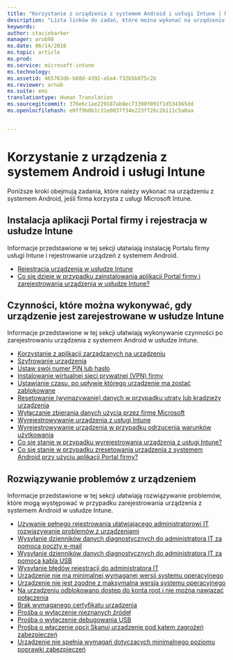 ```yaml
---
title: "Korzystanie z urządzenia z systemem Android i usługi Intune | Microsoft Intune"
description: "Lista linków do zadań, które można wykonać na urządzeniu przenośnym z systemem Android, gdy urządzenie jest zarejestrowane w usłudze Intune"
keywords: 
author: staciebarker
manager: arob98
ms.date: 06/14/2016
ms.topic: article
ms.prod: 
ms.service: microsoft-intune
ms.technology: 
ms.assetid: 465763db-b68d-4392-a5a4-732b5b875c2b
ms.reviewer: arnab
ms.suite: ems
translationtype: Human Translation
ms.sourcegitcommit: 376e6c1ae229187ab8ec73390f091f1d534365dd
ms.openlocfilehash: e0ff9b0b1c31e0037f34e223ff26c2b111c5a0aa


---
```



# Korzystanie z urządzenia z systemem Android i usługi Intune

Poniższe kroki obejmują zadania, które należy wykonać na urządzeniu z systemem Android, jeśli firma korzysta z usługi Microsoft Intune.

## Instalacja aplikacji Portal firmy i rejestracja w usłudze Intune

Informacje przedstawione w tej sekcji ułatwiają instalację Portalu firmy usługi Intune i rejestrowanie urządzeń z systemem Android.

- [Rejestracja urządzenia w usłudze Intune](enroll-your-device-in-Intune-android.md)
- [Co się dzieje w przypadku zainstalowania aplikacji Portal firmy i zarejestrowania urządzenia w usłudze Intune?](what-happens-if-you-install-the-company-portal-app-and-enroll-your-device-in-intune-android.md)

## Czynności, które można wykonywać, gdy urządzenie jest zarejestrowane w usłudze Intune

Informacje przedstawione w tej sekcji ułatwiają wykonywanie czynności po zarejestrowaniu urządzenia z systemem Android w usłudze Intune.

- [Korzystanie z aplikacji zarządzanych na urządzeniu](use-managed-apps-on-your-device-android.md)
- [Szyfrowanie urządzenia](encrypt-your-device-android.md)
- [Ustaw swój numer PIN lub hasło](set-your-pin-or-password-android.md)
- [Instalowanie wirtualnej sieci prywatnej (VPN) firmy](install-your-companys-virtual-private-network-VPN-android.md)
- [Ustawianie czasu, po upływie którego urządzenie ma zostać zablokowane](set-the-amount-of-time-before-your-device-is-locked-android.md)
- [Resetowanie (wymazywanie) danych w przypadku utraty lub kradzieży urządzenia](reset-erase-your-lost-or-stolen-device-android.md)
- [Wyłączanie zbierania danych użycia przez firmę Microsoft](turn-off-microsoft-usage-data-collection-android.md)
- [Wyrejestrowywanie urządzenia z usługi Intune](unenroll-your-device-from-intune-android.md)
- [Wyrejestrowywanie urządzenia w przypadku odrzucenia warunków użytkowania](unenroll-your-device-from-intune-if-you-declined-terms-of-use-android.md)
- [Co się stanie w przypadku wyrejestrowania urządzenia z usługi Intune?](what-happens-if-you-unenroll-your-device-from-intune-android.md)
- [Co się stanie w przypadku zresetowania urządzenia z systemem Android przy użyciu aplikacji Portal firmy?](what-happens-if-you-reset-your-device-using-the-company-portal-android.md)
<!--- - [What is the Rights Management sharing app?](what-is-the-rms-sharing-app-android.md) --->

## Rozwiązywanie problemów z urządzeniem

Informacje przedstawione w tej sekcji ułatwiają rozwiązywanie problemów, które mogą występować w przypadku zarejestrowania urządzenia z systemem Android w usłudze Intune.

- [Używanie pełnego rejestrowania ułatwiającego administratorowi IT rozwiązywanie problemów z urządzeniami](use-verbose-logging-to-help-your-it-administrator-fix-device-issues-android.md)
- [Wysyłanie dzienników danych diagnostycznych do administratora IT za pomocą poczty e-mail](send-diagnostic-data-logs-to-your-it-administrator-using-email-android.md)
- [Wysyłanie dzienników danych diagnostycznych do administratora IT za pomocą kabla USB](send-diagnostic-data-logs-to-your-it-administrator-using-a-usb-cable-android.md)
- [Wysyłanie błędów rejestracji do administratora IT](send-enrollment-errors-to-your-it-administrator-android.md)
- [Urządzenie nie ma minimalnej wymaganej wersji systemu operacyjnego](device-doesnt-have-the-required-minimum-operating-system-version-android.md)
- [Urządzenie nie jest zgodne z maksymalną wersją systemu operacyjnego](device-doesnt-comply-with-maximum-operating-system-version-android.md)
- [Na urządzeniu odblokowano dostęp do konta root i nie można nawiązać połączenia](your-device-is-rooted-and-you-cant-connect-android.md)
- [Brak wymaganego certyfikatu urządzenia](your-device-is-missing-a-required-certificate-android.md)
- [Prośba o wyłączenie nieznanych źródeł](you-are-asked-to-turn-off-unknown-sources-android.md)
- [Prośba o wyłączenie debugowania USB](you-are-asked-to-turn-off-usb-debugging-android.md)
- [Prośba o włączenie opcji Skanuj urządzenie pod kątem zagrożeń zabezpieczeń](you-are-asked-to-turn-on-scan-device-for-security-threats-android.md)
- [Urządzenie nie spełnia wymagań dotyczących minimalnego poziomu poprawki zabezpieczeń](your-device-does-not-meet-the-minimum-security-patch-android.md)






<!--HONumber=Jul16_HO3-->


